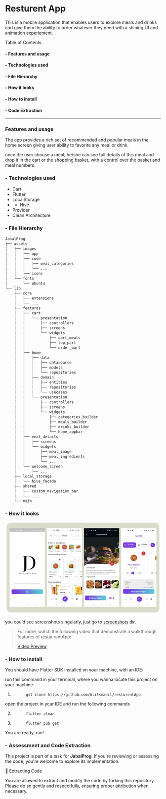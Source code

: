 # Resturent App

This is a mobile application that enables users to explore meals and drinks and give them the ability to order whatever they need with a shining UI and animation experiement.

Table of Contents

#### - Features and usage

#### - Technologies used

#### - File Hierarchy

#### - How it looks

#### - How to install

#### - Code Extraction

---

### Features and usage

The app provides a rich set of recommended and popular meals in the home screen giving user ability to favorite any meal or drink.

once the user choose a meal, he/she can see full details of this meal and drop it in the cart or the shopping basket, with a control over the basket and meal numbers.

### - Technologies used

- Dart
- Flutter
- LocalStorage
- - Hive
- Provider
- Clean Architecture

### - File Hierarchy

```
JabalProg
├── assets
│   ├── images
│   │   ├── app
│   │   ├── code
│   │   │   ├── meal_categories
│   │   │   └── ...
│   │   └── icons
│   └── fonts
│       └── ubuntu
└── lib
    ├── core
    │   ├── extensions
    │   └── ...
    ├── features
    │   ├── cart
    │   │   └── presentation
    │   │       ├── controllers
    │   │       ├── screens
    │   │       └── widgets
    │   │           ├── cart_meals
    │   │           ├── top_part
    │   │           └── order_part
    │   ├── home
    │   │   ├── data
    │   │   │   ├── datasource
    │   │   │   ├── models
    │   │   │   └── repositories
    │   │   ├── domain
    │   │   │   ├── entities
    │   │   │   ├── repositories
    │   │   │   └── usecases
    │   │   └── presentation
    │   │       ├── controllers
    │   │       ├── screens
    │   │       └── widgets
    │   │           ├── categories_builder
    │   │           ├── meals_builder
    │   │           ├── drinks_builder
    │   │           └── home_appbar
    │   ├── meal_details
    │   │   ├── screens
    │   │   └── widgets
    │   │       ├── meal_image
    │   │       ├── meal_ingredients
    │   │       └── ...
    │   └── welcome_screen
    │       └── ...
    ├── local_storage
    │   └── hive_facade
    ├── shared
    │   ├── custom_navigation_bar
    │   └── ...
    └── main
```

### - How it looks


![](screenshots/all-in-one.png)

you could see screenshots singularly, just go to [screenshots](screenshots) dir.

>For more, watch the following video that demonstrate a walkthrough features of restaurantApp:
>
>[Video Preview](https://www.youtube.com/watch?v=vQa0xmWcf5I)

### - How to install

You should have Flutter SDK installed on your machine, with an IDE:

run this command in your terminal, where you wanna locate this project on your machine

1. ```
         git clone https://github.com/AliEsmaeil/resturentApp
   ```
open the project in your IDE and run the following commands

2. ```
         flutter clean
   ```
3. ```
         flutter pub get
   ```

You are ready, run!

### - Assessment and Code Extraction

This project is part of a task for **JabalProg**. If you're reviewing or assessing the code, you're welcome to explore its implementation.

🔄 Extracting Code

You are allowed to extract and modify the code by forking this repository. Please do so gently and respectfully, ensuring proper attribution when necessary.
